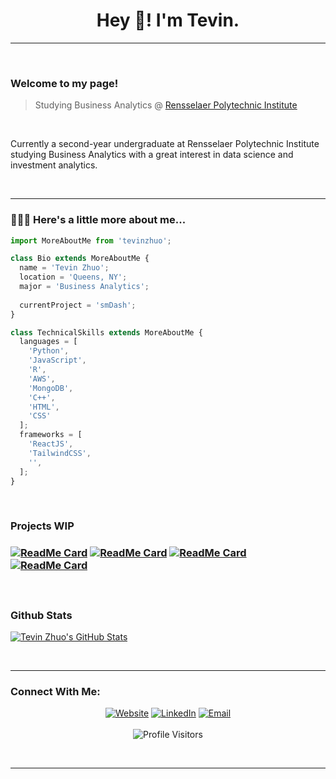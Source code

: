 <h1 align="center">Hey 👋! I'm Tevin.</h1>

<hr/>
<br/>

<h3>Welcome to my page!</h3>

> Studying Business Analytics @ [Rensselaer Polytechnic Institute](https://www.linkedin.com/in/tevin-zhuo-b61711207/)

<br/>
<div>
 <p>
  Currently a second-year undergraduate at Rensselaer Polytechnic Institute studying Business Analytics with a great interest in data science and investment analytics.
 </p>
</div>

<br/>
<hr/>

<h3>👨🏻‍💻 Here's a little more about me...</h3>

```javascript
import MoreAboutMe from 'tevinzhuo';

class Bio extends MoreAboutMe {
  name = 'Tevin Zhuo';
  location = 'Queens, NY';
  major = 'Business Analytics';
  
  currentProject = 'smDash';
}

class TechnicalSkills extends MoreAboutMe {
  languages = [
    'Python',
    'JavaScript',
    'R',
    'AWS',
    'MongoDB',
    'C++',
    'HTML',
    'CSS'
  ];
  frameworks = [
    'ReactJS',
    'TailwindCSS',
    '',
  ];
}

```

<br/>
<h3>Projects WIP<h3/>


[![ReadMe Card](https://github-readme-stats.vercel.app/api/pin/?username=teazhi&repo=SocialNTW&show_owner=true)](https://github.com/teazhi/SocialNTW)
[![ReadMe Card](https://github-readme-stats.vercel.app/api/pin/?username=teazhi&repo=VirtualVNDR&show_owner=true)](https://github.com/teazhi/VirtualVNDR)
[![ReadMe Card](https://github-readme-stats.vercel.app/api/pin/?username=teazhi&repo=UniOnABudget&show_owner=true)](https://github.com/teazhi/UniOnABudget)
[![ReadMe Card](https://github-readme-stats.vercel.app/api/pin/?username=teazhi&repo=ClinicSite&show_owner=true)](https://github.com/teazhi/ClinicSite)

 
<br/>
 
<h3>Github Stats</h3>

[![Tevin Zhuo's GitHub Stats](https://github-readme-stats.vercel.app/api?username=teazhi&show_icons=true&count_private=true)](https://github.com/teazhi)

<br/>
<hr/>
  
<h3>Connect With Me:</h3>
<p align="center">
<a href="https://www.google.com" target="_blank"><img alt="Website" src="https://img.shields.io/badge/Website-WIP-blue?style=flat&logo=google-chrome"></a>
<a href="https://www.linkedin.com/in/tevinzhuo/" target="_blank"><img alt="LinkedIn" src="https://img.shields.io/badge/LinkedIn-@tevinzhuo-blue?style=flat&logo=linkedin"></a>
<a href="mailto:zhuot03@gmail.com"><img alt="Email" src="https://img.shields.io/badge/Email-zhuot03@gmail.com-blue?style=flat&logo=gmail"></a>
<br/><br/>
<img alt="Profile Visitors" src="https://visitor-badge.laobi.icu/badge?page_id=teazhi.teazhi">
</p>

<br/>
<hr/>
